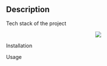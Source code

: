 
<div align='center'>
<h1></h1>
<img src = ""/>
</div>
<div>
<h2>Description</h2>
<p></p>
</div>
<div>
<p>Tech stack of the project</p>
<p align="center">
<a href="/">
<img src="https://skillicons.dev/icons?i=ableton,actix" />
</a>
</p>
</p>
</div>
<div>
<p>Installation</p>
<p></p>
</div>
<div>
<p>Usage</p>
<p></p>
</div>
